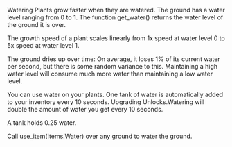 Watering</size>
</line-height>
Plants grow faster when they are watered. The ground has a water level ranging from 0 to 1.
The function get_water() returns the water level of the ground it is over.

The growth speed of a plant scales linearly from 1x speed at water level 0 to 5x speed at water level 1.

The ground dries up over time: On average, it loses 1% of its current water per second, but there is some random variance to this. Maintaining a high water level will consume much more water than maintaining a low water level.

You can use water on your plants. One tank of water is automatically added to your inventory every 10 seconds.
Upgrading Unlocks.Watering will double the amount of water you get every 10 seconds.

A tank holds 0.25 water.

Call use_item(Items.Water) over any ground to water the ground.